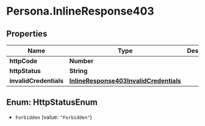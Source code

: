 # Persona.InlineResponse403

## Properties

Name | Type | Description | Notes
------------ | ------------- | ------------- | -------------
**httpCode** | **Number** |  | [optional] 
**httpStatus** | **String** |  | [optional] 
**invalidCredentials** | [**InlineResponse403InvalidCredentials**](InlineResponse403InvalidCredentials.md) |  | [optional] 



## Enum: HttpStatusEnum


* `Forbidden` (value: `"Forbidden"`)




